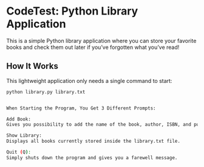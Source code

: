 # CodeTest: Python Library Application

This is a simple Python library application where you can store your favorite books and check them out later if you’ve forgotten what you’ve read!

## How It Works

This lightweight application only needs a single command to start:

```bash
python library.py library.txt


When Starting the Program, You Get 3 Different Prompts:

Add Book:
Gives you possibility to add the name of the book, author, ISBN, and publishing year.

Show Library:
Displays all books currently stored inside the library.txt file.

Quit (Q):
Simply shuts down the program and gives you a farewell message.

